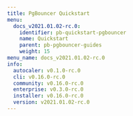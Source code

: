 ```yaml
---
title: PgBouncer Quickstart
menu:
  docs_v2021.01.02-rc.0:
    identifier: pb-quickstart-pgbouncer
    name: Quickstart
    parent: pb-pgbouncer-guides
    weight: 15
menu_name: docs_v2021.01.02-rc.0
info:
  autocaler: v0.1.0-rc.0
  cli: v0.16.0-rc.0
  community: v0.16.0-rc.0
  enterprise: v0.3.0-rc.0
  installer: v0.16.0-rc.0
  version: v2021.01.02-rc.0
---
```


